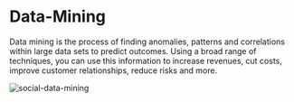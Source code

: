 # Data-Mining
Data mining is the process of finding anomalies, patterns and correlations within large data sets to predict outcomes. Using a broad range of techniques, you can use this information to increase revenues, cut costs, improve customer relationships, reduce risks and more.

![social-data-mining](https://github.com/SamiUddin-tech/Data-Mining/assets/81253183/62e3accf-7864-440c-a0c6-f39400469f2b)


